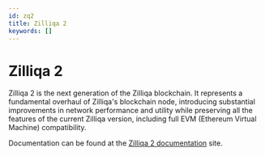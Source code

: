 ```yaml
---
id: zq2
title: Zilliqa 2
keywords: []
---
```


# Zilliqa 2

Zilliqa 2 is the next generation of the Zilliqa blockchain. It represents a fundamental overhaul of Zilliqa's blockchain node, introducing substantial improvements in network performance and utility while preserving all the features of the current Zilliqa version, including full EVM (Ethereum Virtual Machine) compatibility.

Documentation can be found at the [Zilliqa 2 documentation](/zilliqa2) site.
